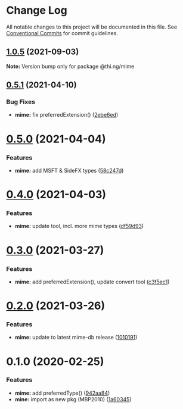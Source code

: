#  Change Log 

All notable changes to this project will be documented in this file. See [Conventional Commits](https://conventionalcommits.org) for commit guidelines. 

##  [1.0.5](https://github.com/thi-ng/umbrella/compare/@thi.ng/mime@1.0.4...@thi.ng/mime@1.0.5) (2021-09-03) 

**Note:** Version bump only for package @thi.ng/mime 

##  [0.5.1](https://github.com/thi-ng/umbrella/compare/@thi.ng/mime@0.5.0...@thi.ng/mime@0.5.1) (2021-04-10) 

###  Bug Fixes 

- **mime:** fix preferredExtension() ([2ebe6ed](https://github.com/thi-ng/umbrella/commit/2ebe6ed8d448eb35b42c6cc5c95094938a7d5a22)) 

#  [0.5.0](https://github.com/thi-ng/umbrella/compare/@thi.ng/mime@0.4.0...@thi.ng/mime@0.5.0) (2021-04-04) 

###  Features 

- **mime:** add MSFT & SideFX types ([58c247d](https://github.com/thi-ng/umbrella/commit/58c247de4c30528319ab274c2609487e5dd4df5f)) 

#  [0.4.0](https://github.com/thi-ng/umbrella/compare/@thi.ng/mime@0.3.1...@thi.ng/mime@0.4.0) (2021-04-03) 

###  Features 

- **mime:** update tool, incl. more mime types ([df59d93](https://github.com/thi-ng/umbrella/commit/df59d930f6813781aada2c9d4b1d9a1d485b1dfb)) 

#  [0.3.0](https://github.com/thi-ng/umbrella/compare/@thi.ng/mime@0.2.0...@thi.ng/mime@0.3.0) (2021-03-27) 

###  Features 

- **mime:** add preferredExtension(), update convert tool ([c3f5ec1](https://github.com/thi-ng/umbrella/commit/c3f5ec12f324a4e627b26dc45d480c0e761602ea)) 

#  [0.2.0](https://github.com/thi-ng/umbrella/compare/@thi.ng/mime@0.1.33...@thi.ng/mime@0.2.0) (2021-03-26) 

###  Features 

- **mime:** update to latest mime-db release ([1010191](https://github.com/thi-ng/umbrella/commit/10101919d5dcfdb1477d54904a164c1d6e2e65e6)) 

#  0.1.0 (2020-02-25) 

###  Features 

- **mime:** add preferredType() ([942aa84](https://github.com/thi-ng/umbrella/commit/942aa8493ebc67c08bf02d4e88508f4058f726ce)) 
- **mine:** import as new pkg (MBP2010) ([1a60345](https://github.com/thi-ng/umbrella/commit/1a603459b30de13879ca8a02af7f7d95b5c3f8cc)) 

